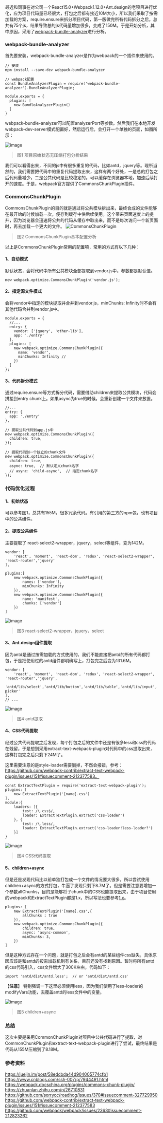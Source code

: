 最近和同事在对公司一个React15.0+Webpack1.12.0+Ant.design的老项目进行优化，应为项目代码量已经很大，打包之后都有接近10M大小，所以我们采取了按需加载的方案，require.ensure来拆分项目代码，第一版做完所有代码拆分之后，总共有75个js，结果导致总的js代码量增加很多，变成了150M。于是开始分析，其中原因，采用了[webpack-bundle-analyzer](https://github.com/webpack-contrib/webpack-bundle-analyzer)进行分析。

### webpack-bundle-analyzer

首先要安装，webpack-bundle-analyzer是作为webpack的一个插件来使用的。
```
// 安装
npm install --save-dev webpack-bundle-analyzer

// webpack配置
const BundleAnalyzerPlugin = require('webpack-bundle-analyzer').BundleAnalyzerPlugin;

module.exports = {
  plugins: [
    new BundleAnalyzerPlugin()
  ]
}
```
webpack-bundle-analyzer可以配置analyzerPort等参数。然后我们在本地开发webpack-dev-server模式配置好，然后运行后，会打开一个单独的页面，如图所示：

![image](../../assets/wp-1.png)

> 图1 项目原始状态无压缩打包分析结果

我们可以看得出来，不同的js中有很多重复的代码，比如antd，jquery等。理所当然的，我们需要把代码中的重复代码提取出来，这样有两个好处，一是总的打包之后代码量减少，二是公共代码是比较稳定的，可以缓存在浏览器本地，加速后续打开的速度。于是，webpack官方提供了CommonsChunkPlugin插件。

### CommonsChunkPlugin
CommonsChunkPlugin的目的就是通过将公共模块拆出来，最终合成的文件能够在最开始的时候加载一次，便存到缓存中供后续使用。这个带来页面速度上的提升，因为浏览器会迅速将公共的代码从缓存中取出来，而不是每次访问一个新页面时，再去加载一个更大的文件。
![CommonsChunkPlugin](../../assets/CommonsChunkPlugin.png)
> 图2 CommonsChunkPlugin基本配置分析

以上是CommonsChunkPlugin常用的配置项，常用的方式有以下几种：

#### 1、自动模式
默认状态，会将代码中所有公共模块全部提取到vendor.js中，参数都是默认值。
```
new webpack.optimize.CommonsChunkPlugin('vendor.js');
```

#### 2、指定源文件模式
会将vendor中指定的模块提取并合并到vendor.js，minChunks: Infinity时不会有其他代码合并到vendor.js中。

```
module.exports = {
  //...
  entry: {
    vendor: ['jquery', 'other-lib'],
    app: './entry'
  },
  plugins: [
    new webpack.optimize.CommonsChunkPlugin({
      name: 'vendor',
      minChunks: Infinity // 
    })
  ]
};
```  

#### 3、代码拆分模式
通过require.ensure等方式拆分代码，需要借助children来提取公共模块，代码会拼接到entry chunk上。如果async为true的时候，会重新创建一个文件来放置。

```
//...
entry: {
  app: './entry'
},
 
// 提取公共代码到app.js中
new webpack.optimize.CommonsChunkPlugin({
  children: true, 
});

// 提取代码到一个独立的chunk文件
new webpack.optimize.CommonsChunkPlugin({ 
  children: true, 
  async: true,  // 默认定义chunk名字
  // async: 'child-async',  // 指定chunk名字
});
```

### 代码优化过程

#### 1、初始状态
可以参考图1，总共有155M，很多冗余代码。有引用的第三方的npm包，也有项目中的公共组件。

#### 2、提取公共组件

主要提取了 react-select2-wrapper，jquery，select等组件，变为142M。

```
vendor: [
    'react', 'moment', 'react-dom', 'redux', 'react-select2-wrapper', 'react-router','jquery'
],

plugins:[
    new webpack.optimize.CommonsChunkPlugin({
        names: ['vendor'],
        minChunks: Infinity
    }),
    new webpack.optimize.CommonsChunkPlugin({
        name: 'manifest',
        chunks: ['vendor']
    })
]
```

![image](../../assets/wp-2.png)

> 图3 react-select2-wrapper，jquery，select

#### 3、Ant.design组件提取
因为antd是通过按需加载的方式使用的，我们不能直接把antd的所有代码都打包，于是把使用过的antd组件都明确写上，打包完之后变为131.6M。

```
vendor: [
    'react', 'moment', 'react-dom', 'redux', 'react-select2-wrapper', 'react-router','jquery',
    'antd/lib/select','antd/lib/button','antd/lib/table','antd/lib/input','antd/lib/date-picker'
],
// ...
```
![image](../../assets/wp-3.png)

> 图4 antd提取

#### 4、CSS代码提取
经过公共代码提取之后发现，每个打包之后的文件中还是有很多less和css的代码在残留，于是想到采用extract-text-webpack-plugin对代码中的css提取出来，这样打包完之后只剩下24M了。

这里需要注意的是style-loader需要删掉，不然会报错，参考：https://github.com/webpack-contrib/extract-text-webpack-plugin/issues/151#issuecomment-212377583。
```
const ExtractTextPlugin = require('extract-text-webpack-plugin');
plugins: [  
    new ExtractTextPlugin('[name].css')
].
module:{
    loaders: [{
        test: /\.css$/,
        loader: ExtractTextPlugin.extract('css-loader')
    }, {
        test: /\.less/,
        loader: ExtractTextPlugin.extract('css-loader!less-loader?')
    }]
}
```
![image](../../assets/wp-4.png)

> 图4 CSS代码提取


#### 5、children+async
但是还是发现代码比以前单独打包成一个文件的情况要大很多，所以尝试使用children+async的方式打包，牛逼了发现只剩下8.7M了。但是需要注意要增加一个参数allChunks，目的是能够将子chunk中的CSS也能提取出来，由于项目使用的webpack和ExtractTextPlugin都是1.x，所以写法也要参考[1.x](https://github.com/webpack-contrib/extract-text-webpack-plugin/blob/webpack-1/README.md)。

```
plugins: [  
    new ExtractTextPlugin('[name].css',{
        allChunks : true
    }),
    new webpack.optimize.CommonsChunkPlugin({
        children: true,
        async: 'async-common',
        minChunks: 3,
    })
]
```

但是这种方式存在一个问题，就是打包之后会有antd的某些组件css缺失，具体原因应该是和antd的按需加载机制有关系，目前还没有找到原因。暂时将所有antd的css代码引入，css文件增大了300K左右，代码如下：

```
import 'antd/dist/antd.less';  // or 'antd/dist/antd.css'
```
【**注意**】 特别强调一下这里必须使用less，因为我们使用了less-loader的modifyVars功能，去覆盖antd的less文件中的变量。

![image](../../assets/wp-5.png)

> 图5 children+async

### 总结
这次主要是采用CommonChunkPlugin对项目中公共代码进行了提取，对CommonChunkPlugin和extract-text-webpack-plugin进行了尝试，最终结果是代码从155M压缩到了8.18M。

### 参考资料
https://juejin.im/post/58edcbda44d904005774cfb1
https://www.cnblogs.com/ssh-007/p/7944491.html
https://webpack.docschina.org/plugins/commons-chunk-plugin/
https://zhuanlan.zhihu.com/p/26710831
https://github.com/sorrycc/roadhog/issues/370#issuecomment-327729950
https://github.com/webpack-contrib/extract-text-webpack-plugin/issues/151#issuecomment-212377583
https://github.com/webpack/webpack/issues/2363#issuecomment-212823262